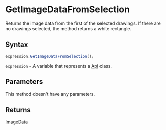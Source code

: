 # GetImageDataFromSelection

Returns the image data from the first of the selected drawings. If there are no drawings selected, the method returns a white rectangle.

## Syntax

```javascript
expression.GetImageDataFromSelection();
```

`expression` - A variable that represents a [Api](../Api.md) class.

## Parameters

This method doesn't have any parameters.

## Returns

[ImageData](../../Enumeration/ImageData.md)